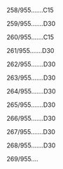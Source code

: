 258/955.......C15 


259/955.......D30 


260/955.......C15 


261/955.......D30 


262/955.......D30 


263/955.......D30 


264/955.......D30 


265/955.......D30 


266/955.......D30 


267/955.......D30 


268/955.......D30 


269/955.... 

